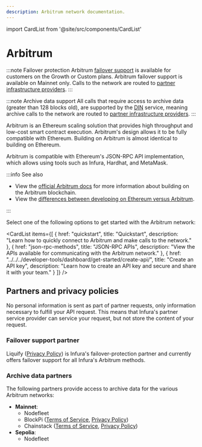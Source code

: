 ```yaml
---
description: Arbitrum network documentation.
---
```


import CardList from '@site/src/components/CardList'

# Arbitrum

:::note Failover protection
Arbitrum [failover support](../../concepts/failover-protection.md) is available for customers on the Growth or Custom plans.
Arbitrum failover support is available on Mainnet only.
Calls to the network are routed to [partner infrastructure providers](#partners-and-privacy-policies).
:::

:::note Archive data support
All calls that require access to archive data (greater than 128 blocks old), are supported by the
[DIN](https://www.infura.io/solutions/decentralized-infrastructure-service) service, meaning archive calls
to the network are routed to [partner infrastructure providers](#partners-and-privacy-policies).
:::

Arbitrum is an Ethereum scaling solution that provides high throughput and low-cost smart contract execution. Arbitrum's design
allows it to be fully compatible with Ethereum. Building on Arbitrum is almost identical to
building on Ethereum.

Arbitrum is compatible with Ethereum's JSON-RPC API implementation, which allows using tools such as Infura, Hardhat, and
MetaMask.

:::info See also

- View the [official Arbitrum docs](https://docs.arbitrum.io/) for more information about building on the Arbitrum blockchain.
- View the [differences between developing on Ethereum versus Arbitrum](https://docs.arbitrum.io/for-devs/concepts/differences-between-arbitrum-ethereum/overview).

:::

Select one of the following options to get started with the Arbitrum network:

<CardList
  items={[
    {
      href: "quickstart",
      title: "Quickstart",
      description: "Learn how to quickly connect to Arbitrum and make calls to the network."
    },
    {
      href: "json-rpc-methods",
      title: "JSON-RPC APIs",
      description: "View the APIs available for communicating with the Arbitrum network."
    },
    {
      href: "../../../developer-tools/dashboard/get-started/create-api/",
      title: "Create an API key",
      description: "Learn how to create an API key and secure and share it with your team."
    }
  ]}
/>

## Partners and privacy policies

No personal information is sent as part of partner requests, only information necessary to fulfill your API request. This means that Infura's partner service provider can service your request, but not store the content of your request.

### Failover support partner

Liquify ([Privacy Policy](https://www.liquify.com/Liquify_RPC_PP.pdf)) is Infura's failover-protection partner and currently offers failover support for all Infura's Arbitrum methods.

### Archive data partners

The following partners provide access to archive data for the various Arbitrum networks:

- **Mainnet**:
    - Nodefleet
    - BlockPi ([Terms of Service](https://chainstack.com/tos/), [Privacy Policy](https://blockpi.io/privacy-policy))
    - Chainstack ([Terms of Service](https://blockpi.io/terms-of-use), [Privacy Policy](https://chainstack.com/privacy/))
- **Sepolia**:
    - Nodefleet
